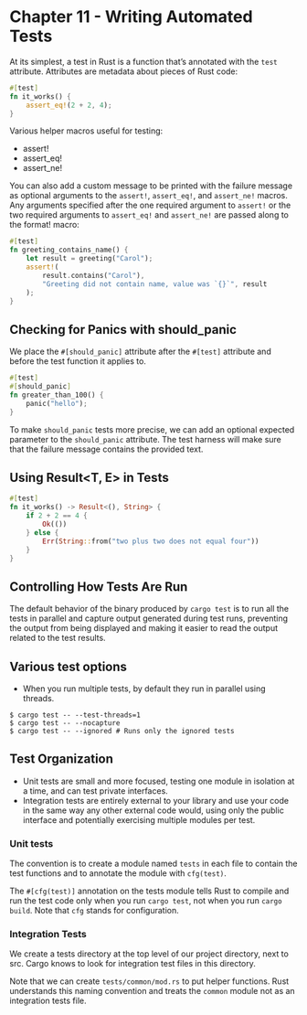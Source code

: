 # Chapter 11 - Writing Automated Tests

At its simplest, a test in Rust is a function that’s annotated with
the `test` attribute. Attributes are metadata about pieces of Rust code:

``` rust
#[test]
fn it_works() {
    assert_eq!(2 + 2, 4);
}
```

Various helper macros useful for testing:

* assert!
* assert_eq!
* assert_ne!

You can also add a custom message to be printed with the failure
message as optional arguments to the `assert!`, `assert_eq!`, and
`assert_ne!` macros. Any arguments specified after the one required
argument to `assert!` or the two required arguments to `assert_eq!` and
`assert_ne!` are passed along to the format! macro:

``` rust
#[test]
fn greeting_contains_name() {
    let result = greeting("Carol");
    assert!(
        result.contains("Carol"),
        "Greeting did not contain name, value was `{}`", result
    );
}
```


## Checking for Panics with should_panic

We place the `#[should_panic]` attribute after the `#[test]` attribute and
before the test function it applies to.

``` rust
#[test]
#[should_panic]
fn greater_than_100() {
    panic("hello");
}
```

To make `should_panic` tests more precise, we can add an optional
expected parameter to the `should_panic` attribute. The test harness
will make sure that the failure message contains the provided text.

## Using Result<T, E> in Tests

``` rust
#[test]
fn it_works() -> Result<(), String> {
    if 2 + 2 == 4 {
        Ok(())
    } else {
        Err(String::from("two plus two does not equal four"))
    }
}
```

## Controlling How Tests Are Run

The default behavior of the binary produced by `cargo test` is to run
all the tests in parallel and capture output generated during test
runs, preventing the output from being displayed and making it easier
to read the output related to the test results.

## Various test options

* When you run multiple tests, by default they run in parallel using threads.

``` shellsession
$ cargo test -- --test-threads=1
$ cargo test -- --nocapture
$ cargo test -- --ignored # Runs only the ignored tests
```

## Test Organization

* Unit tests are small and more focused, testing one module in
  isolation at a time, and can test private interfaces.
* Integration tests are entirely external to your library and use your
   code in the same way any other external code would, using only the
   public interface and potentially exercising multiple modules per
  test.

### Unit tests

The convention is to create a module named `tests` in each file to
contain the test functions and to annotate the module with `cfg(test)`.

The `#[cfg(test)]` annotation on the tests module tells Rust to
compile and run the test code only when you run `cargo test`, not when
you run `cargo build`. Note that `cfg` stands for configuration.

### Integration Tests

We create a tests directory at the top level of our project directory,
next to src. Cargo knows to look for integration test files in this
directory.

Note that we can create `tests/common/mod.rs` to put helper
functions. Rust understands this naming convention and treats the
`common` module not as an integration tests file.
